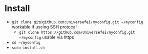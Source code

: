 # Install

* `git clone git@github.com:Universefei/myconfig.git ~/myconfig` workable if useing SSH protocal
	- `git clone https://github.com/Universefei/myconfig.git ~/myconfig` usable via https
* `cd ~/myconfig`
* `sudo install.sh`

